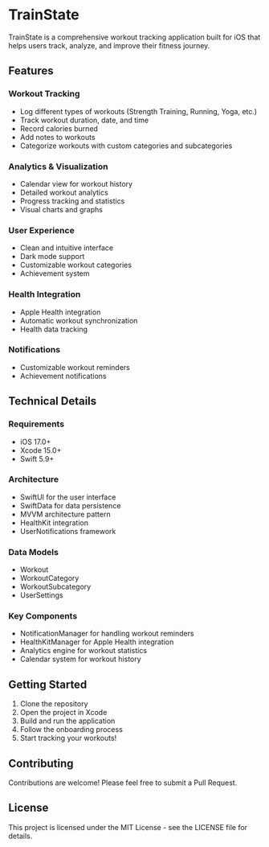# TrainState

TrainState is a comprehensive workout tracking application built for iOS that helps users track, analyze, and improve their fitness journey.

## Features

### Workout Tracking

- Log different types of workouts (Strength Training, Running, Yoga, etc.)
- Track workout duration, date, and time
- Record calories burned
- Add notes to workouts
- Categorize workouts with custom categories and subcategories

### Analytics & Visualization

- Calendar view for workout history
- Detailed workout analytics
- Progress tracking and statistics
- Visual charts and graphs

### User Experience

- Clean and intuitive interface
- Dark mode support
- Customizable workout categories
- Achievement system

### Health Integration

- Apple Health integration
- Automatic workout synchronization
- Health data tracking

### Notifications

- Customizable workout reminders
- Achievement notifications

## Technical Details

### Requirements

- iOS 17.0+
- Xcode 15.0+
- Swift 5.9+

### Architecture

- SwiftUI for the user interface
- SwiftData for data persistence
- MVVM architecture pattern
- HealthKit integration
- UserNotifications framework

### Data Models

- Workout
- WorkoutCategory
- WorkoutSubcategory
- UserSettings

### Key Components

- NotificationManager for handling workout reminders
- HealthKitManager for Apple Health integration
- Analytics engine for workout statistics
- Calendar system for workout history

## Getting Started

1. Clone the repository
2. Open the project in Xcode
3. Build and run the application
4. Follow the onboarding process
5. Start tracking your workouts!

## Contributing

Contributions are welcome! Please feel free to submit a Pull Request.

## License

This project is licensed under the MIT License - see the LICENSE file for details.
